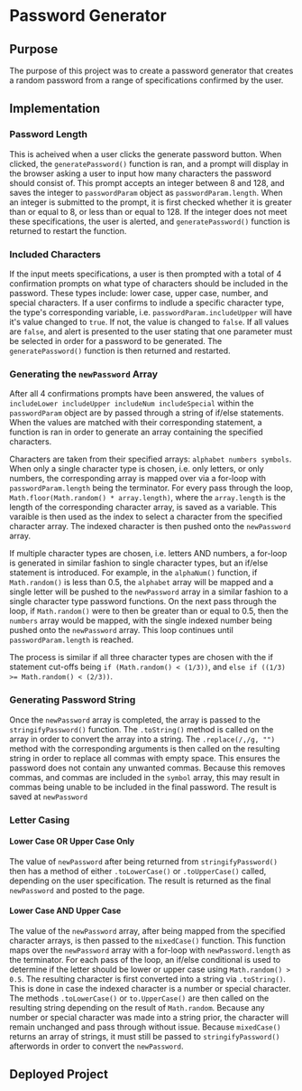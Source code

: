 # Password Generator

## Purpose
The purpose of this project was to create a password generator that creates a random password from a range of specifications confirmed by the user.

## Implementation

### Password Length

This is acheived when a user clicks the generate password button. When clicked, the `generatePassword()` function is ran, and a prompt will display in the browser asking a user to input how many characters the password should consist of. This prompt accepts an integer between 8 and 128, and saves the integer to `passwordParam` object as `passwordParam.length`. When an integer is submitted to the prompt, it is first checked whether it is greater than or equal to 8, or less than or equal to 128. If the integer does not meet these specifications, the user is alerted, and `generatePassword()` function is returned to restart the function.

### Included Characters

If the input meets specifications, a user is then prompted with a total of 4 confirmation prompts on what type of characters should be included in the password. These types include: lower case, upper case, number, and special characters. If a user confirms to indlude a specific character type, the type's corresponding variable, i.e. `passwordParam.includeUpper` will have it's value changed to `true`. If not, the value is changed to `false`. If all values are `false`, and alert is presented to the user stating that one parameter must be selected in order for a password to be generated. The `generatePassword()` function is then returned and restarted.

### Generating the `newPassword` Array

After all 4 confirmations prompts have been answered, the values of `includeLower includeUpper includeNum includeSpecial` within the `passwordParam` object are by passed through a string of if/else statements. When the values are matched with their corresponding statement, a function is ran in order to generate an array containing the specified characters.

Characters are taken from their specified arrays: `alphabet numbers symbols`. When only a single character type is chosen, i.e. only letters, or only numbers, the corresponding array is mapped over via a for-loop with `passwordParam.length` being the terminator. For every pass through the loop, `Math.floor(Math.random() * array.length)`, where the `array.length` is the length of the corresponding character array, is saved as a variable. This varaible is then used as the index to select a character from the specified character array. The indexed character is then pushed onto the `newPassword` array.

If multiple character types are chosen, i.e. letters AND numbers, a for-loop is generated in similar fashion to single character types, but an if/else statement is introduced. For example, in the `alphaNum()` function, if `Math.random()` is less than 0.5, the `alphabet` array will be mapped and a single letter will be pushed to the `newPassword` array in a similar fashion to a single character type password functions. On the next pass through the loop, if `Math.random()` were to then be greater than or equal to 0.5, then the `numbers` array would be mapped, with the single indexed number being pushed onto the `newPassword` array. This loop continues until `passwordParam.length` is reached. 

The process is similar if all three character types are chosen with the if statement cut-offs being `if (Math.random() < (1/3))`, and `else if ((1/3) >= Math.random() < (2/3))`.

### Generating Password String

Once the `newPassword` array is completed, the array is passed to the `stringifyPassword()` function. The `.toString()` method is called on the array in order to convert the array into a string. The `.replace(/,/g, "")` method with the corresponding arguments is then called on the resulting string in order to replace all commas with empty space. This ensures the password does not contain any unwanted commas. Because this removes commas, and commas are included in the `symbol` array, this may result in commas being unable to be included in the final password. The result is saved at `newPassword`

### Letter Casing

#### Lower Case OR Upper Case Only

The value of `newPassword` after being returned from `stringifyPassword()` then has a method of either `.toLowerCase()` or `.toUpperCase()` called, depending on the user specification. The result is returned as the final `newPassword` and posted to the page.

#### Lower Case AND Upper Case
The value of the `newPassword` array, after being mapped from the specified character arrays, is then passed to the `mixedCase()` function. This function maps over the `newPassword` array with a for-loop with `newPassword.length` as the terminator. For each pass of the loop, an if/else conditional is used to determine if the letter should be lower or upper case using `Math.random() > 0.5`. The resulting character is first converted into a string via `.toString()`. This is done in case the indexed character is a number or special character. The methods `.toLowerCase()` or `to.UpperCase()` are then called on the resulting string depending on the result of `Math.random`. Because any number or special character was made into a string prior, the character will remain unchanged and pass through without issue. Because `mixedCase()` returns an array of strings, it must still be passed to `stringifyPassword()` afterwords in order to convert the `newPassword`.

## Deployed Project
